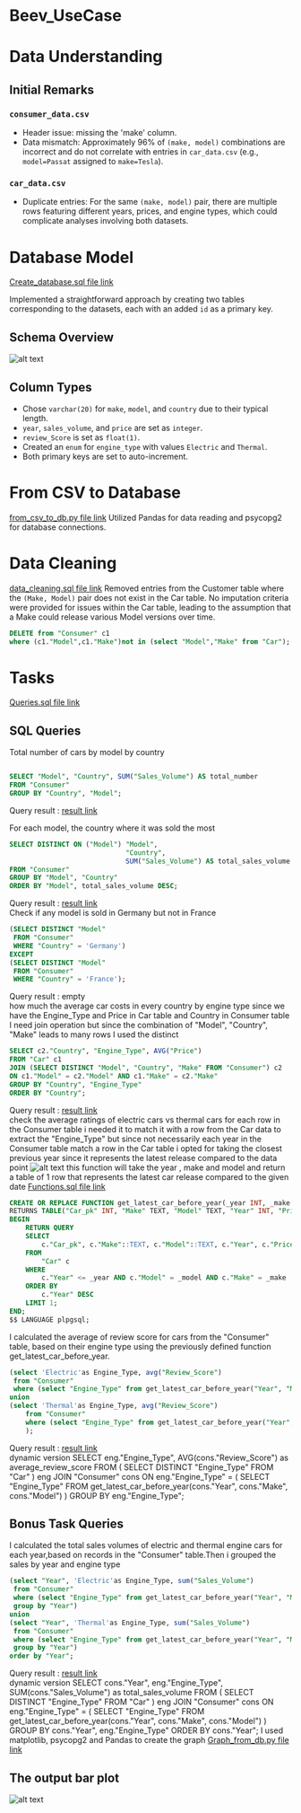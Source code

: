 # Beev_UseCase
# Data Understanding

## Initial Remarks

### `consumer_data.csv`

- Header issue: missing the 'make' column.
- Data mismatch: Approximately 96% of `(make, model)` combinations are incorrect and do not correlate with entries in `car_data.csv` (e.g., `model=Passat` assigned to `make=Tesla`).

### `car_data.csv`

- Duplicate entries: For the same `(make, model)` pair, there are multiple rows featuring different years, prices, and engine types, which could complicate analyses involving both datasets.

# Database Model 
[Create_database.sql file link](Create_database.sql)

Implemented a straightforward approach by creating two tables corresponding to the datasets, each with an added `id` as a primary key.

## Schema Overview

![alt text](schema.png?row=true)

## Column Types

- Chose `varchar(20)` for `make`, `model`, and `country` due to their typical length.
- `year`, `sales_volume`, and `price` are set as `integer`.
- `review_Score` is set as `float(1)`.
- Created an `enum` for `engine_type` with values `Electric` and `Thermal`.
- Both primary keys are set to auto-increment.

# From CSV to Database
[from_csv_to_db.py file link](from_csv_to_db.py)
Utilized Pandas for data reading and psycopg2 for database connections.

# Data Cleaning
[data_cleaning.sql file link](data_cleaning.sql)
Removed entries from the Customer table where the `(Make, Model)` pair does not exist in the Car table. No imputation criteria were provided for issues within the Car table, leading to the assumption that a Make could release various Model versions over time.
```sql
DELETE from "Consumer" c1
where (c1."Model",c1."Make")not in (select "Model","Make" from "Car");
```
# Tasks 
[Queries.sql file link](Queries.sql)
## SQL Queries
Total number of cars by model by country
```sql

SELECT "Model", "Country", SUM("Sales_Volume") AS total_number
FROM "Consumer"
GROUP BY "Country", "Model";
```
Query result : [result link](results/Query1.csv) <br>

For each model, the country where it was sold the most
```sql
SELECT DISTINCT ON ("Model") "Model",
                             "Country",
                             SUM("Sales_Volume") AS total_sales_volume
FROM "Consumer"
GROUP BY "Model", "Country"
ORDER BY "Model", total_sales_volume DESC;
```
Query result : [result link](results/Query2.csv) <br>
Check if any model is sold in Germany but not in France
```sql
(SELECT DISTINCT "Model"
 FROM "Consumer"
 WHERE "Country" = 'Germany')
EXCEPT
(SELECT DISTINCT "Model"
 FROM "Consumer"
 WHERE "Country" = 'France');
```
Query result : empty <br>
how much the average car costs in every country by engine type since we have the Engine_Type and Price in Car table and Country in Consumer table
I need join operation but since the combination of  "Model", "Country", "Make" leads to many rows
I used the distinct
```sql
SELECT c2."Country", "Engine_Type", AVG("Price")
FROM "Car" c1
JOIN (SELECT DISTINCT "Model", "Country", "Make" FROM "Consumer") c2
ON c1."Model" = c2."Model" AND c1."Make" = c2."Make"
GROUP BY "Country", "Engine_Type"
ORDER BY "Country";
```
Query result : [result link](results/Query4.csv) <br>
check the average ratings of electric cars vs thermal cars
for each row in the Consumer table i needed it to match it with a row from the Car data to extract the "Engine_Type"
but since not necessarily each year in the Consumer table   match a row in the Car table i opted for taking the closest previous year
since it represents the latest release compared to the data point
![alt text](Func_diagram.png?row=true)
this function will take the year , make and model and return a table of 1 row that represents the latest car release compared to the given date
[Functions.sql file link](Functions.sql) 
```sql
CREATE OR REPLACE FUNCTION get_latest_car_before_year(_year INT, _make TEXT, _model TEXT)
RETURNS TABLE("Car_pk" INT, "Make" TEXT, "Model" TEXT, "Year" INT, "Price" INT, "Engine_Type" engine_type_enum) AS $$
BEGIN
    RETURN QUERY
    SELECT
        c."Car_pk", c."Make"::TEXT, c."Model"::TEXT, c."Year", c."Price", c."Engine_Type"
    FROM
        "Car" c
    WHERE
        c."Year" <= _year AND c."Model" = _model AND c."Make" = _make
    ORDER BY
        c."Year" DESC
    LIMIT 1;
END;
$$ LANGUAGE plpgsql;
```
I calculated the average of review score for cars from the "Consumer" table, based on their engine type using the previously defined function get_latest_car_before_year.
```sql
(select 'Electric'as Engine_Type, avg("Review_Score")
 from "Consumer"
 where (select "Engine_Type" from get_latest_car_before_year("Year", "Make", "Model")) = 'Electric')
union
(select 'Thermal'as Engine_Type, avg("Review_Score")
    from "Consumer"
    where (select "Engine_Type" from get_latest_car_before_year("Year", "Make", "Model")) = 'Thermal'
    );
```
Query result : [result link](results/Query5.csv) <br>
dynamic version
SELECT
    eng."Engine_Type",
    AVG(cons."Review_Score") as average_review_score
FROM (
    SELECT DISTINCT "Engine_Type"
    FROM "Car"
) eng
JOIN "Consumer" cons ON eng."Engine_Type" = (
    SELECT "Engine_Type"
    FROM get_latest_car_before_year(cons."Year", cons."Make", cons."Model")
)
GROUP BY eng."Engine_Type";
## Bonus Task Queries
I calculated the total sales volumes of electric and thermal engine cars for each year,based on records in the "Consumer" table.Then i grouped the sales by year and engine type

```sql
(select "Year", 'Electric'as Engine_Type, sum("Sales_Volume")
 from "Consumer"
 where (select "Engine_Type" from get_latest_car_before_year("Year", "Make", "Model")) = 'Electric'
 group by "Year")
union
(select "Year", 'Thermal'as Engine_Type, sum("Sales_Volume")
 from "Consumer"
 where (select "Engine_Type" from get_latest_car_before_year("Year", "Make", "Model")) = 'Thermal'
 group by "Year")
order by "Year";
```
Query result : [result link](results/Query6.csv) <br>
dynamic version 
SELECT
    cons."Year",
    eng."Engine_Type",
    SUM(cons."Sales_Volume") as total_sales_volume
FROM (
    SELECT DISTINCT "Engine_Type"
    FROM "Car"
) eng
JOIN "Consumer" cons ON eng."Engine_Type" = (
    SELECT "Engine_Type"
    FROM get_latest_car_before_year(cons."Year", cons."Make", cons."Model")
)
GROUP BY cons."Year", eng."Engine_Type"
ORDER BY cons."Year";
I used matplotlib, psycopg2 and Pandas to create the graph
[Graph_from_db.py file link](Graph_from_db.py)
## The output bar plot
![alt text](Car_Sales_by_Year_Graph.png?row=true)
